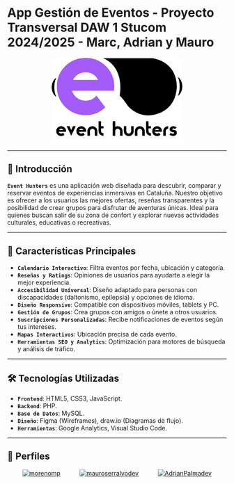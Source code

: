 # App Gestión de Eventos - Proyecto Transversal DAW 1 Stucom 2024/2025 - Marc, Adrian y Mauro
<div align="center">
  <img src ="./IMG/logo.png" width="300"/>
</div>

---

## 📖 Introducción
**`Event Hunters`** es una aplicación web diseñada para descubrir, comparar y reservar eventos de experiencias inmersivas en Cataluña. Nuestro objetivo es ofrecer a los usuarios las mejores ofertas, reseñas transparentes y la posibilidad de crear grupos para disfrutar de aventuras únicas. Ideal para quienes buscan salir de su zona de confort y explorar nuevas actividades culturales, educativas o recreativas.

---

## 🚀 Características Principales
- **`Calendario Interactivo`**: Filtra eventos por fecha, ubicación y categoría.
- **`Reseñas y Ratings`**: Opiniones de usuarios para ayudarte a elegir la mejor experiencia.
- **`Accesibilidad Universal`**: Diseño adaptado para personas con discapacidades (daltonismo, epilepsia) y opciones de idioma.
- **`Diseño Responsive`**: Compatible con dispositivos móviles, tablets y PC.
- **`Gestión de Grupos`**: Crea grupos con amigos o únete a otros usuarios.
- **`Suscripciones Personalizadas`**: Recibe notificaciones de eventos según tus intereses.
- **`Mapas Interactivos`**: Ubicación precisa de cada evento.
- **`Herramientas SEO y Analytics`**: Optimización para motores de búsqueda y análisis de tráfico.

---

## 🛠️ Tecnologías Utilizadas
- **`Frontend`**: HTML5, CSS3, JavaScript.
- **`Backend`**: PHP.
- **`Base de Datos`**: MySQL.
- **`Diseño`**: Figma (Wireframes), draw.io (Diagramas de flujo).
- **`Herramientas`**: Google Analytics, Visual Studio Code.

---

## 📌 Perfiles
<div align="center">

  <a href="https://github.com/morenomp" style="display:inline-block; margin: 0 20px;">
    <img src="https://github.com/morenomp.png" width="100px;" alt="morenomp"/><br/>
  </a>

  <a href="https://github.com/mauroserralvodev" style="display:inline-block; margin: 0 20px;">
    <img src="https://github.com/mauroserralvodev.png" width="100px;" alt="mauroserralvodev"/><br/>
  </a>

  <a href="https://github.com/AdrianPalmadev" style="display:inline-block; margin: 0 20px;">
    <img src="https://github.com/AdrianPalmadev.png" width="100px;" alt="AdrianPalmadev"/><br/>
  </a>

</div>
